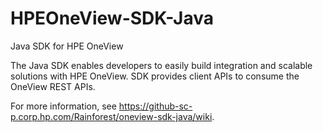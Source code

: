 # HPEOneView-SDK-Java
Java SDK for HPE OneView

The Java SDK enables developers to easily build integration and scalable solutions with HPE OneView. SDK provides client APIs to consume the OneView REST APIs.

For more information, see https://github-sc-p.corp.hp.com/Rainforest/oneview-sdk-java/wiki.
